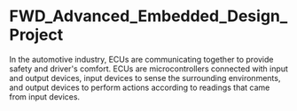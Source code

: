 # FWD_Advanced_Embedded_Design_Project
In the automotive industry, ECUs are communicating together to provide safety and driver's comfort.  ECUs are microcontrollers connected with input and output devices, input devices to sense the surrounding environments, and output devices to perform actions according to readings that came from input devices.
